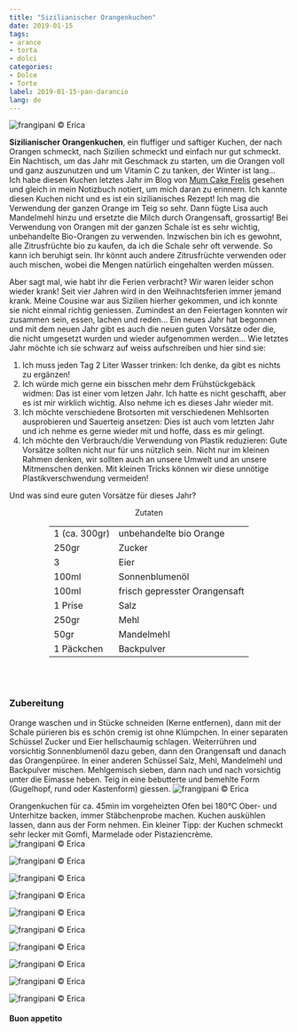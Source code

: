 ```yaml
---
title: "Sizilianischer Orangenkuchen"
date: 2019-01-15
tags:
- arance
- torta
- dolci
categories:
- Dolce
- Torte
label: 2019-01-15-pan-darancio
lang: de
---
```

![](../2019-01-15-pan-darancio/header.jpg "frangipani © Erica")

**Sizilianischer Orangenkuchen**, ein fluffiger und saftiger Kuchen, der nach Orangen schmeckt, nach Sizilien schmeckt und einfach nur gut schmeckt. Ein Nachtisch, um das Jahr mit Geschmack zu starten, um die Orangen voll und ganz auszunutzen und um Vitamin C zu tanken, der Winter ist lang... Ich habe diesen Kuchen letztes Jahr im Blog von <a href="https://www.mumcakefrelis.it/2018/03/pan-darancio-ricetta-siciliana.html" target="_blank">Mum Cake Frelis</a> gesehen und gleich in mein Notizbuch notiert, um mich daran zu erinnern. Ich kannte diesen Kuchen nicht und es ist ein sizilianisches Rezept! Ich mag die Verwendung der ganzen Orange im Teig so sehr. Dann fügte Lisa auch Mandelmehl hinzu und ersetzte die Milch durch Orangensaft, grossartig! Bei Verwendung von Orangen mit der ganzen Schale ist es sehr wichtig, unbehandelte Bio-Orangen zu verwenden. Inzwischen bin ich es gewohnt, alle Zitrusfrüchte bio zu kaufen, da ich die Schale sehr oft verwende. So kann ich beruhigt sein. Ihr könnt auch andere Zitrusfrüchte verwenden oder auch mischen, wobei die Mengen natürlich eingehalten werden müssen.

Aber sagt mal, wie habt ihr die Ferien verbracht? Wir waren leider schon wieder krank! Seit vier Jahren wird in den Weihnachtsferien immer jemand krank. Meine Cousine war aus Sizilien hierher gekommen, und ich konnte sie nicht einmal richtig geniessen. Zumindest an den Feiertagen konnten wir zusammen sein, essen, lachen und reden... Ein neues Jahr hat begonnen und mit dem neuen Jahr gibt es auch die neuen guten Vorsätze oder die, die nicht umgesetzt wurden und wieder aufgenommen werden... Wie letztes Jahr möchte ich sie schwarz auf weiss aufschreiben und hier sind sie:

1. Ich muss jeden Tag 2 Liter Wasser trinken: Ich denke, da gibt es nichts zu ergänzen!
2. Ich würde mich gerne ein bisschen mehr dem Frühstückgebäck widmen: Das ist einer vom letzen Jahr. Ich hatte es nicht geschafft, aber es ist mir wirklich wichtig. Also nehme ich es dieses Jahr wieder mit.
3. Ich möchte verschiedene Brotsorten mit verschiedenen Mehlsorten ausprobieren und Sauerteig ansetzen: Dies ist auch vom letzten Jahr und ich nehme es gerne wieder mit und hoffe, dass es mir gelingt.
4. Ich möchte den Verbrauch/die Verwendung von Plastik reduzieren: Gute Vorsätze sollten nicht nur für uns nützlich sein. Nicht nur im kleinen Rahmen denken, wir sollten auch an unsere Umwelt und an unsere Mitmenschen denken. Mit kleinen Tricks können wir diese unnötige Plastikverschwendung vermeiden!

Und was sind eure guten Vorsätze für dieses Jahr?

<div id="wrapper" style="text-align: center">
  <div id="yourdiv" style="display: inline-block;">
    <div class="ingredients" itemscope itemtype="http://schema.org/Recipe">
      <span itemprop="name" style="display:none;">Sizilianischer Orangenkuchen</span>
      <span itemprop="recipeCategory" style="display:none;">Süsses</span>
      <img itemprop="image" style="display:none;" class="ignore-gallery-item" src="../2019-01-15-pan-darancio/header.jpeg"/>
      <span itemprop="author" style="display:none;">Erica Raiano</span>
      <span itemprop="description" style="display:none;">Sizilianischer Orangenkuchen, ein fluffiger und saftiger Kuchen, der nach Orangen schmeckt, nach Sizilien schmeckt und einfach nur gut schmeckt.</span>
      <div class="ingredients-title">Zutaten</div>
      <table>
        <tbody>
          </tr>
          <tr itemprop="recipeIngredient">
            <td>1 (ca. 300gr)</td>
            <td>unbehandelte bio Orange</td>
          </tr>
          <tr itemprop="recipeIngredient">
            <td>250gr</td>
            <td>Zucker</td>
          </tr>
          <tr itemprop="recipeIngredient">
            <td>3</td>
            <td>Eier</td>
          </tr>
          <tr itemprop="recipeIngredient">
            <td>100ml</td>
            <td>Sonnenblumenöl</td>
          </tr>
          <tr itemprop="recipeIngredient">
            <td>100ml</td>
            <td>frisch gepresster Orangensaft</td>
          </tr>
          <tr itemprop="recipeIngredient">
            <td>1 Prise</td>
            <td>Salz</td>
           </tr>
          <tr itemprop="recipeIngredient">
            <td>250gr</td>
            <td>Mehl</td>
          </tr>
          <tr itemprop="recipeIngredient">
            <td>50gr</td>
            <td>Mandelmehl</td>
          </tr>
          <tr itemprop="recipeIngredient">
            <td>1 Päckchen</td>
            <td>Backpulver</td>
          </tr>
        </tbody>
      </table>
      <br></br>
    </div>
  </div>
</div>


<h3>
  <font color="grey">
    <i class="fa fa-cogs"></i>
  </font> Zubereitung
</h3>

Orange waschen und in Stücke schneiden (Kerne entfernen), dann mit der Schale pürieren bis es schön cremig ist ohne Klümpchen. In einer separaten Schüssel Zucker und Eier hellschaumig schlagen. Weiterrühren und vorsichtig Sonnenblumenöl dazu geben, dann den Orangensaft und danach das Orangenpüree. In einer anderen Schüssel Salz, Mehl, Mandelmehl und Backpulver mischen. Mehlgemisch sieben, dann nach und nach vorsichtig unter die Eimasse heben. Teig in eine bebutterte und bemehlte Form (Gugelhopf, rund oder Kastenform) giessen.
![](../2019-01-15-pan-darancio/teglia.jpg "frangipani © Erica")

Orangenkuchen für ca. 45min im vorgeheizten Ofen bei 180°C Ober- und Unterhitze backen, immer Stäbchenprobe machen. Kuchen auskühlen lassen, dann aus der Form nehmen. Ein kleiner Tipp: der Kuchen schmeckt sehr lecker mit Gomfi, Marmelade oder Pistaziencrème.
![](../2019-01-15-pan-darancio/risultato1.jpg "frangipani © Erica")

![](../2019-01-15-pan-darancio/risultato2.jpg "frangipani © Erica")

![](../2019-01-15-pan-darancio/risultato3.jpg "frangipani © Erica")

![](../2019-01-15-pan-darancio/risultato4.jpg "frangipani © Erica")

![](../2019-01-15-pan-darancio/risultato5.jpg "frangipani © Erica")

![](../2019-01-15-pan-darancio/risultato6.jpg "frangipani © Erica")

![](../2019-01-15-pan-darancio/risultato7.jpg "frangipani © Erica")

![](../2019-01-15-pan-darancio/risultato8.jpg "frangipani © Erica")

![](../2019-01-15-pan-darancio/risultato9.jpg "frangipani © Erica")

![](../2019-01-15-pan-darancio/risultato10.jpg "frangipani © Erica")

<h4>Buon appetito
  <font color="red">
    <i class="fa fa-smile-o"></i>
  </font>
</h4>
